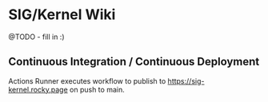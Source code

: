 # SIG/Kernel Wiki

@TODO - fill in :)

## Continuous Integration / Continuous Deployment

Actions Runner executes workflow to publish to https://sig-kernel.rocky.page on push to main.
